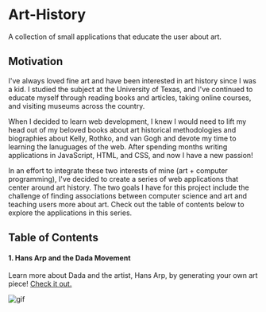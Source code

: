 # Art-History
A collection of small applications that educate the user about art.

## Motivation
I've always loved fine art and have been interested in art history since I was a kid. I studied the subject at the University of Texas, and I've continued to educate myself through reading books and articles, taking online courses, and visiting museums across the country. 

When I decided to learn web development, I knew I would need to lift my head out of my beloved books about art historical methodologies and biographies about Kelly, Rothko, and van Gogh and devote my time to learning the lanuguages of the web. After spending months writing applications in JavaScript, HTML, and CSS, and now I have a new passion! 

In an effort to integrate these two interests of mine (art + computer programming), I've decided to create a series of web applications that center around art history. The two goals I have for this project include the challenge of finding associations between computer science and art and teaching users more about art. Check out the table of contents below to explore the applications in this series.

## Table of Contents

#### 1. Hans Arp and the Dada Movement
Learn more about Dada and the artist, Hans Arp, by generating your own art piece! [Check it out.](https://mollyclaire.github.io/Art-History/)

![gif](https://i.gyazo.com/257a213680b6ff555cee862a150a9948.gif)
